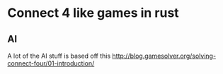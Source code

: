 # Connect 4 like games in rust

## AI
A lot of the AI stuff is based off this
http://blog.gamesolver.org/solving-connect-four/01-introduction/
